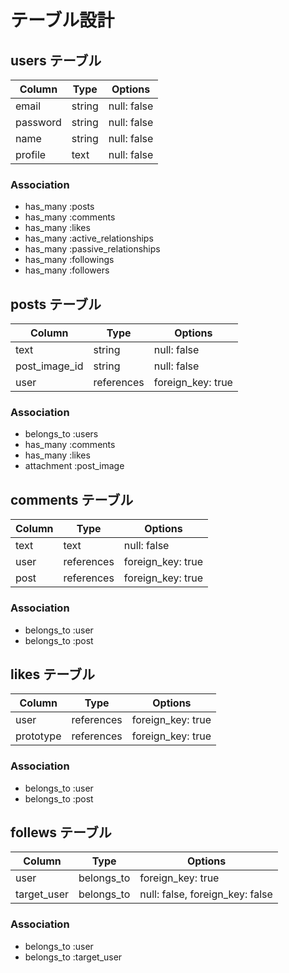 

# テーブル設計

## users テーブル

| Column     | Type   | Options     |
| ---------- | ------ | ----------- |
| email      | string | null: false |
| password   | string | null: false |
| name       | string | null: false |
| profile    | text   | null: false |

### Association
- has_many :posts
- has_many :comments
- has_many :likes
- has_many :active_relationships
- has_many :passive_relationships
- has_many :followings
- has_many :followers


## posts テーブル
| Column        | Type         | Options           |
| ------------- | ------------ | ----------------- |
| text          | string       | null: false       |
| post_image_id | string       | null: false       |
| user          | references   | foreign_key: true 

### Association
- belongs_to :users
- has_many   :comments
- has_many   :likes
- attachment :post_image


## comments テーブル

| Column     | Type         | Options           |
| ---------- | ------------ | ----------------- |
| text       | text         | null: false       |
| user       | references   | foreign_key: true |
| post       | references   | foreign_key: true |

### Association
- belongs_to :user
- belongs_to :post


## likes テーブル

| Column     | Type         | Options           |
| ---------- | ------------ | ----------------- |
| user       | references   | foreign_key: true |
| prototype  | references   | foreign_key: true |

### Association
- belongs_to :user
- belongs_to :post



## follews テーブル

| Column     | Type         | Options                         |
| ---------- | ------------ | ------------------------------- |
| user       | belongs_to   | foreign_key: true               |
|target_user | belongs_to   | null: false, foreign_key: false |

### Association

- belongs_to :user
- belongs_to :target_user





